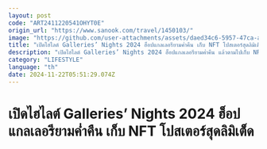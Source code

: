 ```yaml
---
layout: post
code: "ART2411220541OHYT0E"
origin_url: "https://www.sanook.com/travel/1450103/"
image: "https://github.com/user-attachments/assets/daed34c6-5957-47ca-abc2-2d3fdcc58ca9"
title: "เปิดไฮไลต์ Galleries’ Nights 2024 ฮ็อปแกลเลอรียามค่ำคืน เก็บ NFT โปสเตอร์สุดลิมิเต็ด"
description: "เปิดไฮไลต์ Galleries’ Nights 2024 ฮ็อปแกลเลอรียามค่ำคืน แล้วตามไปเก็บ NFT โปสเตอร์สุดลิมิเต็ด 22 พฤศจิกายน และ วันที่ 23 พฤศจิกายน 2567 กว่า 100 แกลเลอรีทั่วกรุงเทพฯ"
category: "LIFESTYLE"
language: "th"
date: 2024-11-22T05:51:29.074Z
---
```


# เปิดไฮไลต์ Galleries’ Nights 2024 ฮ็อปแกลเลอรียามค่ำคืน เก็บ NFT โปสเตอร์สุดลิมิเต็ด